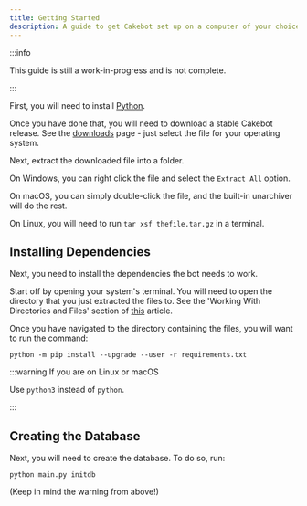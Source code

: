 ```yaml
---
title: Getting Started
description: A guide to get Cakebot set up on a computer of your choice.
---
```


:::info

This guide is still a work-in-progress and is not complete.

:::

First, you will need to install [Python](https://python.org/downloads/).

Once you have done that, you will need to download a stable Cakebot release.
See the <a href="/downloads/" target="_blank">downloads</a> page - just select the file for your operating system.

Next, extract the downloaded file into a folder.

On Windows, you can right click the file and select the `Extract All` option.

On macOS, you can simply double-click the file, and the built-in unarchiver will do the rest.

On Linux, you will need to run `tar xsf thefile.tar.gz` in a terminal.

## Installing Dependencies

Next, you need to install the dependencies the bot needs to work.

Start off by opening your system's terminal. You will need to open the directory that you just extracted the files to.
See the 'Working With Directories and Files' section of [this](https://www.howtogeek.com/140679/beginner-geek-how-to-start-using-the-linux-terminal/) article.

Once you have navigated to the directory containing the files, you will want to run the command:

```shell
python -m pip install --upgrade --user -r requirements.txt
```

:::warning If you are on Linux or macOS

Use `python3` instead of `python`.

:::

## Creating the Database

Next, you will need to create the database. To do so, run:

```shell
python main.py initdb
```

(Keep in mind the warning from above!)
